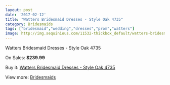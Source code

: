 ```yaml
---
layout: post
date: '2017-02-12'
title: "Watters Bridesmaid Dresses - Style Oak 4735"
category: Bridesmaids
tags: ["bridesmaid","wedding","dresses","prom","watters"]
image: http://img.sequinious.com/11532-thickbox_default/watters-bridesmaid-dresses-style-oak-4735.jpg
---
```

Watters Bridesmaid Dresses - Style Oak 4735

On Sales: **$239.99**
<a href="https://www.sequinious.com/bridesmaids/5274-watters-bridesmaid-dresses-style-oak-4735.html"><amp-img layout="responsive" width="600" height="600" src="//img.sequinious.com/11532-thickbox_default/watters-bridesmaid-dresses-style-oak-4735.jpg" alt="Watters Bridesmaid Dresses - Style Oak 4735 0" /></a>
<a href="https://www.sequinious.com/bridesmaids/5274-watters-bridesmaid-dresses-style-oak-4735.html"><amp-img layout="responsive" width="600" height="600" src="//img.sequinious.com/11533-thickbox_default/watters-bridesmaid-dresses-style-oak-4735.jpg" alt="Watters Bridesmaid Dresses - Style Oak 4735 1" /></a>

Buy it: [Watters Bridesmaid Dresses - Style Oak 4735](https://www.sequinious.com/bridesmaids/5274-watters-bridesmaid-dresses-style-oak-4735.html "Watters Bridesmaid Dresses - Style Oak 4735")

View more: [Bridesmaids](https://www.sequinious.com/3-bridesmaids "Bridesmaids")
